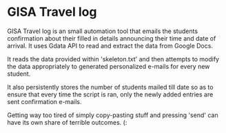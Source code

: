 GISA Travel log
===============

GISA Travel log is an small automation tool that emails the students 
confirmation about their filled in details announcing their
time and date of arrival. It uses Gdata API to read and extract
the data from Google Docs. 

It reads the data provided within 'skeleton.txt' and then attempts
to modify the data appropriately to generated personalized e-mails
for every new student.

It also persistently stores the number of students mailed till 
date so as to ensure that every time the script is ran, only
the newly added entries are sent confirmation e-mails.

Getting way too tired of simply copy-pasting stuff and pressing
'send' can have its own share of terrible outcomes. (: